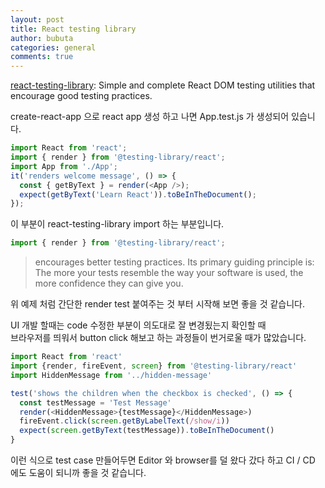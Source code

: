 ```yaml
---
layout: post
title: React testing library
author: bubuta
categories: general
comments: true
---
```


[react-testing-library](https://github.com/testing-library/react-testing-library): Simple and complete React DOM testing utilities that encourage good testing practices.

create-react-app 으로 react app 생성 하고 나면 App.test.js 가 생성되어 있습니다.

```js
import React from 'react';
import { render } from '@testing-library/react';
import App from './App';
it('renders welcome message', () => {
  const { getByText } = render(<App />);
  expect(getByText('Learn React')).toBeInTheDocument();
});
```

이 부분이 react-testing-library import 하는 부분입니다.

```js
import { render } from '@testing-library/react';
```

> encourages better testing practices. Its primary guiding principle is:  
> The more your tests resemble the way your software is used, the more confidence they can give you.

위 예제 처럼 간단한 render test 붙여주는 것 부터 시작해 보면 좋을 것 같습니다.  

UI 개발 할때는 code 수정한 부분이 의도대로 잘 변경됬는지 확인할 때  
브라우저를 띄워서 button click 해보고 하는 과정들이 번거로울 때가 많았습니다.

```js
import React from 'react'
import {render, fireEvent, screen} from '@testing-library/react'
import HiddenMessage from '../hidden-message'

test('shows the children when the checkbox is checked', () => {
  const testMessage = 'Test Message'
  render(<HiddenMessage>{testMessage}</HiddenMessage>)
  fireEvent.click(screen.getByLabelText(/show/i))
  expect(screen.getByText(testMessage)).toBeInTheDocument()
}

```

이런 식으로 test case 만들어두면 Editor 와 browser를 덜 왔다 갔다 하고
CI / CD 에도 도움이 되니까 좋을 것 같습니다.
